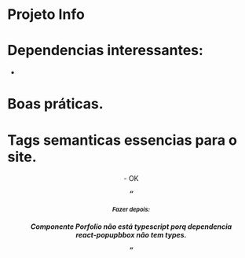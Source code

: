 # Projeto Info

# Dependencias interessantes:
-

# Boas práticas.


# Tags semanticas essencias para o site. 
<header>
<section>
<article>
<nav>
<aside>
<main> - OK
<figure>
<footer>
<a>
<em>
<strong>
<cite>
<q>
<time>

# Fazer depois:
Componente Porfolio não está typescript porq dependencia react-popupbbox não tem types.
